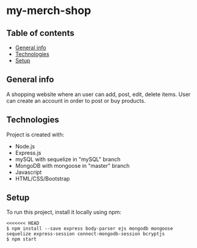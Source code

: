 # my-merch-shop
## Table of contents
* [General info](#general-info)
* [Technologies](#technologies)
* [Setup](#setup)

## General info
A shopping website where an user can add, post, edit, delete items.
User can create an account in order to post or buy products.
	
## Technologies
Project is created with:
* Node.js
* Express.js
* mySQL with sequelize in "mySQL" branch
* MongoDB with mongoose in "master" branch
* Javascript
* HTML/CSS/Bootstrap
	
## Setup
To run this project, install it locally using npm:

```
<<<<<<< HEAD
$ npm install --save express body-parser ejs mongodb mongoose sequelize express-session connect-mongodb-session bcryptjs
$ npm start
```
